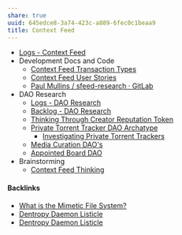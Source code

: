 ```yaml
---
share: true
uuid: 645edce8-3a74-423c-a889-6fec0c1beaa9
title: Context Feed
---
```

* [Logs - Context Feed](/e26135b0-01e6-4ffd-b515-1478fdb2a1b5)
* Development Docs and Code
	* [Context Feed Transaction Types](/53794e4b-fa08-4d96-8fb3-a0ff54e4116f)
	* [Context Feed User Stories](/4dbd9d5a-37e4-4b19-b778-f82537c21498)
	* [Paul Mullins / sfeed-research · GitLab](https://gitlab.com/dentropy/sfeed-research)
* DAO Research
	* [Logs - DAO Research](/2fa7bcd5-8775-45f7-b6df-e86977b335f9)
	* [Backlog - DAO Research](/63b4f695-2c15-4f11-bf8c-ac9b75d8f6a7)
	* [Thinking Through Creator Reputation Token](/d68d4ede-ee87-4422-b04f-eb77b16bdda9)
	* [Private Torrent Tracker DAO Archatype](/5c8d263c-c8df-4a78-a952-870b7b78467c)
		* [Investigating Private Torrent Trackers](/618c581d-7359-4027-adb0-ac2b2937f0d0)
	* [Media Curation DAO's](/b0f5a90a-3b22-4d10-b008-d744f4e79a7d)
	* [Appointed Board DAO](/dae63116-f8d7-46f5-b753-7e79fc3d17b1)
* Brainstorming
	* [Context Feed Thinking](/f8fde459-12e8-40e9-b755-5c53150a4d3d)

#### Backlinks

* [What is the Mimetic File System?](/d6bc0e0e-54f2-4389-a143-3bb60f8daa61)
* [Dentropy Daemon Listicle](/15c66694-3dc9-4115-afb8-887a6e52ffea)
* [Dentropy Daemon Listicle](/15c66694-3dc9-4115-afb8-887a6e52ffea)
